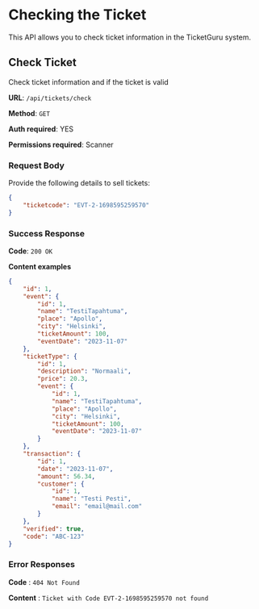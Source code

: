 # Checking the Ticket

This API allows you to check ticket information in the TicketGuru system.

## Check Ticket

Check ticket information and if the ticket is valid

**URL**: `/api/tickets/check`

**Method**: `GET`

**Auth required**: YES

**Permissions required**: Scanner

### Request Body

Provide the following details to sell tickets:

```json
{
    "ticketcode": "EVT-2-1698595259570"
}
```

### Success Response

**Code**: `200 OK`

**Content examples**

```json
{
    "id": 1,
    "event": {
        "id": 1,
        "name": "TestiTapahtuma",
        "place": "Apollo",
        "city": "Helsinki",
        "ticketAmount": 100,
        "eventDate": "2023-11-07"
    },
    "ticketType": {
        "id": 1,
        "description": "Normaali",
        "price": 20.3,
        "event": {
            "id": 1,
            "name": "TestiTapahtuma",
            "place": "Apollo",
            "city": "Helsinki",
            "ticketAmount": 100,
            "eventDate": "2023-11-07"
        }
    },
    "transaction": {
        "id": 1,
        "date": "2023-11-07",
        "amount": 56.34,
        "customer": {
            "id": 1,
            "name": "Testi Pesti",
            "email": "email@mail.com"
        }
    },
    "verified": true,
    "code": "ABC-123"
}
```

### Error Responses


**Code** : `404 Not Found`

**Content** : `Ticket with Code EVT-2-1698595259570 not found`

